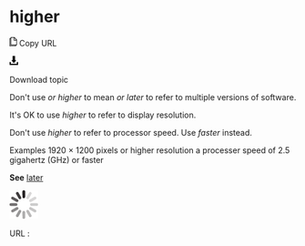 ﻿# higher

![Copy URL](media/higher/Copy.png)
Copy URL

![Download](media/higher/Download.png)

Download topic

Don't use *or higher* to mean *or later* to refer to multiple versions of software.

It's OK to use *higher* to refer to display resolution. 

Don't use *higher* to refer to processor speed. Use *faster* instead.

Examples
1920 × 1200 pixels or higher resolution
a processer speed of 2.5 gigahertz (GHz) or faster

**See** [later](https://worldready.cloudapp.net/Styleguide/Read?id=2700&topicid=32560)

![In progress](media/higher/activity-large.gif)

URL :
